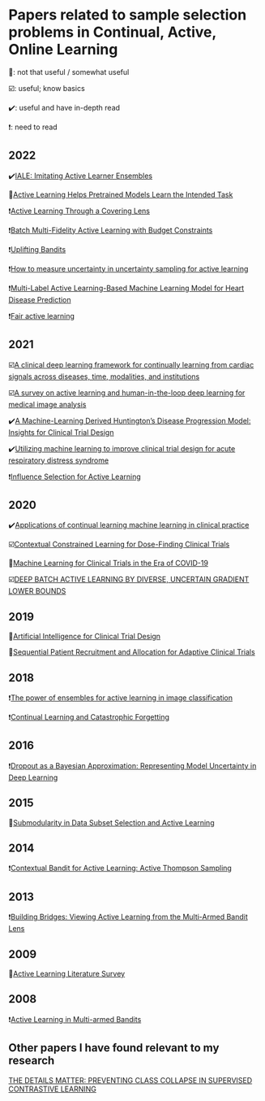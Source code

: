 # Papers related to sample selection problems in Continual, Active, Online Learning
🍤: not that useful / somewhat useful

☑️: useful; know basics

✔️: useful and have in-depth read

❗: need to read


## 2022
✔️[IALE: Imitating Active Learner Ensembles](https://www.jmlr.org/papers/volume23/21-0387/21-0387.pdf)

🍤[Active Learning Helps Pretrained Models Learn the Intended Task](https://arxiv.org/pdf/2204.08491.pdf)

❗[Active Learning Through a Covering Lens](https://arxiv.org/pdf/2205.11320.pdf)

❗[Batch Multi-Fidelity Active Learning with Budget Constraints](https://arxiv.org/pdf/2210.12704.pdf)

❗[Uplifting Bandits](https://arxiv.org/pdf/2206.04091.pdf)

❗[How to measure uncertainty in uncertainty sampling for active learning](https://link.springer.com/article/10.1007/s10994-021-06003-9)

❗[Multi-Label Active Learning-Based Machine Learning Model for Heart Disease Prediction](https://www.mdpi.com/1424-8220/22/3/1184)

❗[Fair active learning](https://www.sciencedirect.com/science/article/pii/S0957417422004055)

## 2021
☑️[A clinical deep learning framework for continually learning from cardiac signals across diseases, time, modalities, and institutions](https://www.nature.com/articles/s41467-021-24483-0.pdf)

☑️[A survey on active learning and human-in-the-loop deep learning for medical image analysis](https://reader.elsevier.com/reader/sd/pii/S1361841521001080?token=5E5C50742330B14980080D21179312C099B1AF5321C756F2D84EDEBBC350A3016D002BA5C9B4EC208EBFDE9E8FF3E51B&originRegion=us-east-1&originCreation=20230105220440)

✔️[A Machine-Learning Derived Huntington’s Disease Progression Model: Insights for Clinical Trial Design](https://movementdisorders.onlinelibrary.wiley.com/doi/epdf/10.1002/mds.28866?saml_referrer)

✔️[Utilizing machine learning to improve clinical trial design for acute respiratory distress syndrome](https://www.nature.com/articles/s41746-021-00505-5.pdf?pdf=button%20sticky)

❗[Influence Selection for Active Learning](https://openaccess.thecvf.com/content/ICCV2021/papers/Liu_Influence_Selection_for_Active_Learning_ICCV_2021_paper.pdf)

## 2020
✔️[Applications of continual learning machine learning in clinical practice](https://www.ncbi.nlm.nih.gov/pmc/articles/PMC8259323/pdf/nihms-1701649.pdf)

☑️[Contextual Constrained Learning for Dose-Finding Clinical Trials](https://arxiv.org/pdf/2001.02463.pdf)

🍤[Machine Learning for Clinical Trials in the Era of COVID-19](https://www.tandfonline.com/doi/epdf/10.1080/19466315.2020.1797867?needAccess=true&role=button)

☑️[DEEP BATCH ACTIVE LEARNING BY DIVERSE, UNCERTAIN GRADIENT LOWER BOUNDS](https://arxiv.org/pdf/1906.03671.pdf)

## 2019
🍤[Artificial Intelligence for Clinical Trial Design](https://reader.elsevier.com/reader/sd/pii/S0165614719301300?token=3CFF290C949677F216AE1E4FF925FBA353EB35DC941B1493079926FA6B5B70CF5ACD411B845140EF529620CDD59A859B&originRegion=us-east-1&originCreation=20230105220850)

🍤[Sequential Patient Recruitment and Allocation for Adaptive Clinical Trials](http://proceedings.mlr.press/v89/atan19a/atan19a.pdf)

## 2018
❗[The power of ensembles for active learning in image classification](https://ieeexplore.ieee.org/stamp/stamp.jsp?tp=&arnumber=8579074)

❗[Continual Learning and Catastrophic Forgetting](https://www.cs.uic.edu/~liub/lifelong-learning/continual-learning.pdf)

## 2016
❗[Dropout as a Bayesian Approximation: Representing Model Uncertainty in Deep Learning](https://arxiv.org/pdf/1506.02142.pdf)

## 2015
🍤[Submodularity in Data Subset Selection and Active Learning](http://proceedings.mlr.press/v37/wei15.pdf)

## 2014
❗[Contextual Bandit for Active Learning: Active Thompson Sampling](https://hal.archives-ouvertes.fr/file/index/docid/1069802/filename/Contextual_Bandit_for_Active_Learning.pdf)

## 2013
❗[Building Bridges: Viewing Active Learning from the Multi-Armed Bandit Lens](https://arxiv.org/pdf/1309.6830.pdf)

## 2009
🍤[Active Learning Literature Survey](https://minds.wisconsin.edu/handle/1793/60660)

## 2008
❗[Active Learning in Multi-armed Bandits](https://link.springer.com/content/pdf/10.1007/978-3-540-87987-9_25.pdf?pdf=inline%20link)

## Other papers I have found relevant to my research
[THE DETAILS MATTER: PREVENTING CLASS COLLAPSE IN SUPERVISED CONTRASTIVE LEARNING](https://openreview.net/pdf?id=alGr3g3L9Jo)
